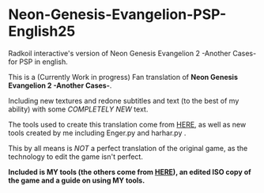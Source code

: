 # Neon-Genesis-Evangelion-PSP-English25
Radkoil interactive's version of Neon Genesis Evangelion 2 -Another Cases- for PSP in english. 

This is a (Currently Work in progress) Fan translation of  **Neon Genesis Evangelion 2 -Another Cases-**.

Including new textures and redone subtitles and text (to the best of my ability) with some *COMPLETELY NEW* text. 

The tools used to create this translation come from [HERE](https://github.com/rezual/nge_2_re), as well as new tools created by me including Enger.py and harhar.py . 

This by all means is *NOT* a perfect translation of the original game, as the technology to edit the game isn't perfect. 

**Included is MY tools (the others come from [HERE](https://github.com/rezual/nge_2_re)), an edited ISO copy of the game and a guide on using MY tools.** 
